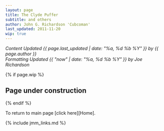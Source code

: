 ```yaml
---
layout: page
title: The Clyde Puffer
subtitle: and others
author: John G. Richardson 'Cubcoman'
last_updated: 2011-11-20
wip: true
---
```

*Content Updated {{ page.last_updated | date: "%a, %d %b %Y" }} by {{ page.author }}*  
*Formatting Updated {{ "now" | date: "%a, %d %b %Y" }} by Joe Richardson*

{% if page.wip %}
## Page under construction
{% endif %}

To return to main page [click here][Home].

{% include jmm_links.md %}